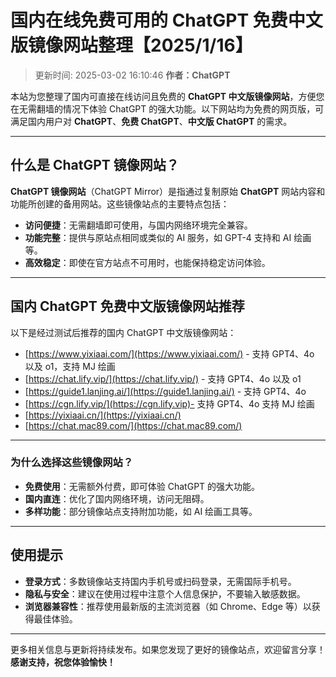 # 国内在线免费可用的 ChatGPT 免费中文版镜像网站整理【2025/1/16】  
>更新时间: 2025-03-02 16:10:46
**作者：ChatGPT**

本站为您整理了国内可直接在线访问且免费的 **ChatGPT 中文版镜像网站**，方便您在无需翻墙的情况下体验 ChatGPT 的强大功能。以下网站均为免费的网页版，可满足国内用户对 **ChatGPT**、**免费 ChatGPT**、**中文版 ChatGPT** 的需求。

---

## 什么是 ChatGPT 镜像网站？

**ChatGPT 镜像网站**（ChatGPT Mirror）是指通过复制原始 **ChatGPT** 网站内容和功能所创建的备用网站。这些镜像站点的主要特点包括：  

- **访问便捷**：无需翻墙即可使用，与国内网络环境完全兼容。  
- **功能完整**：提供与原站点相同或类似的 AI 服务，如 GPT-4 支持和 AI 绘画等。  
- **高效稳定**：即使在官方站点不可用时，也能保持稳定访问体验。  

---

## 国内 ChatGPT 免费中文版镜像网站推荐

以下是经过测试后推荐的国内 ChatGPT 中文版镜像网站：

- [https://www.yixiaai.com/](https://www.yixiaai.com/) - 支持 GPT4、4o 以及 o1，支持 MJ 绘画
- [https://chat.lify.vip/](https://chat.lify.vip/) - 支持 GPT4、4o 以及 o1
- [https://guide1.lanjing.ai/](https://guide1.lanjing.ai/) - 支持 GPT4、4o
- [https://cgn.lify.vip/](https://cgn.lify.vip)- 支持 GPT4、4o 支持 MJ 绘画
- [https://yixiaai.cn/](https://yixiaai.cn/)
- [https://chat.mac89.com/](https://chat.mac89.com/)

---

### 为什么选择这些镜像网站？

- **免费使用**：无需额外付费，即可体验 ChatGPT 的强大功能。  
- **国内直连**：优化了国内网络环境，访问无阻碍。  
- **多样功能**：部分镜像站点支持附加功能，如 AI 绘画工具等。  

---

## 使用提示

- **登录方式**：多数镜像站支持国内手机号或扫码登录，无需国际手机号。  
- **隐私与安全**：建议在使用过程中注意个人信息保护，不要输入敏感数据。  
- **浏览器兼容性**：推荐使用最新版的主流浏览器（如 Chrome、Edge 等）以获得最佳体验。

---

更多相关信息与更新将持续发布。如果您发现了更好的镜像站点，欢迎留言分享！  
**感谢支持，祝您体验愉快！**
